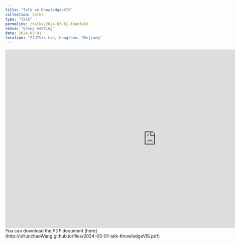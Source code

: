 ```yaml
---
title: "Talk on KnowledgesVIS"
collection: talks
type: "Talk"
permalink: /talks/2024-03-01-Teamtalk
venue: "Group meeting"
date: 2024-03-01
location: "ZJUTVis Lab, Hangzhou, Zhejiang"
---
```



<iframe src="https://isYunchaoWang.github.io/files/2024-03-01-talk-KnowledgeVIS.pdf" width="960" height="569" frameborder="0" marginheight="0" marginwidth="0">Loading...</iframe>
You can download the PDF document [here](http://isYunchaoWang.github.io/files/2024-03-01-talk-KnowledgeVIS.pdf)
